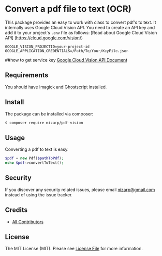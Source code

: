 # Convert a pdf file to text (OCR)

This package provides an easy to work with class to convert pdf's to text. It internally uses Google Cloud Vision API. You need to create an API key and add it to your project's `.env` file as follows: [Read about Google Cloud Vision API] (https://cloud.google.com/vision/)

```
GOOGLE_VISION_PROJECTID=your-project-id
GOOGLE_APPLICATION_CREDENTIALS=/Path/To/Your/KeyFile.json
```

##how to get service key
[Google Cloud Vision API Document](https://cloud.google.com/vision/docs/getting-started)

## Requirements

You should have [Imagick](http://php.net/manual/en/imagick.setresolution.php) and [Ghostscript](http://www.ghostscript.com/) installed.

## Install

The package can be installed via composer:
``` bash
$ composer require nizarp/pdf-vision
```

## Usage

Converting a pdf to text is easy.

```php
$pdf = new Pdf($pathToPdf);
echo $pdf->convertToText();
```

## Security

If you discover any security related issues, please email nizarp@gmail.com instead of using the issue tracker.

## Credits

- [All Contributors](../../contributors)

## License

The MIT License (MIT). Please see [License File](LICENSE.md) for more information.
